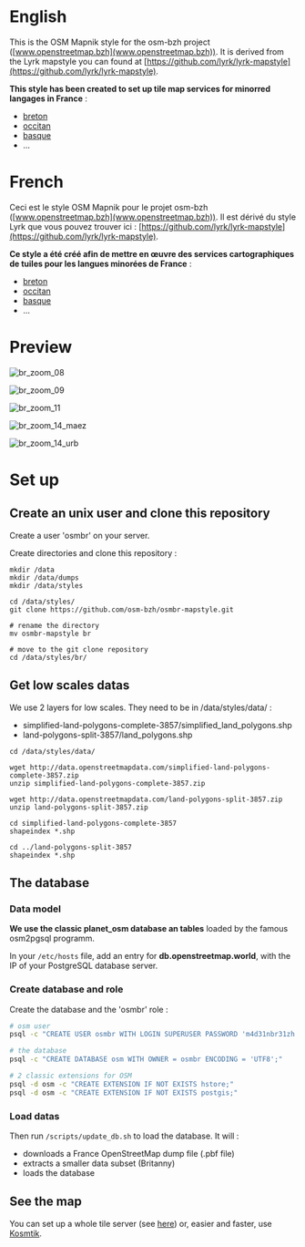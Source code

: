 # English

This is the OSM Mapnik style for the osm-bzh project ([www.openstreetmap.bzh](www.openstreetmap.bzh)).
It is derived from the Lyrk mapstyle you can found at [https://github.com/lyrk/lyrk-mapstyle](https://github.com/lyrk/lyrk-mapstyle).

**This style has been created to set up tile map services for minorred langages in France** :

* [breton](https://tile.openstreetmap.bzh/br/)
* [occitan](https://tile.openstreetmap.bzh/oc/)
* [basque](https://tile.openstreetmap.bzh/eu/)
* ...
 


# French

Ceci est le style OSM Mapnik pour le projet osm-bzh ([www.openstreetmap.bzh](www.openstreetmap.bzh)).
Il est dérivé du style Lyrk que vous pouvez trouver ici : [https://github.com/lyrk/lyrk-mapstyle](https://github.com/lyrk/lyrk-mapstyle).

**Ce style a été créé afin de mettre en œuvre des services cartographiques de tuiles pour les langues minorées de France** :

* [breton](http://tile.openstreetmap.bzh/br/)
* [occitan](tile.openstreetmap.bzh/oc/)
* [basque](http://tile.openstreetmap.bzh/eu/)
* ...


# Preview

![br_zoom_08](img_preview/br_zoom_08.png "br_zoom_08")

![br_zoom_09](img_preview/br_zoom_09.png "br_zoom_09")

![br_zoom_11](img_preview/br_zoom_11.png "br_zoom_11")

![br_zoom_14_maez](img_preview/br_zoom_14_maez.png "br_zoom_14_maez")

![br_zoom_14_urb](img_preview/br_zoom_14_urb.png "br_zoom_14_urb")



# Set up

## Create an unix user and clone this repository

Create a user 'osmbr' on your server.

Create directories and clone this repository :

```
mkdir /data
mkdir /data/dumps
mkdir /data/styles

cd /data/styles/
git clone https://github.com/osm-bzh/osmbr-mapstyle.git

# rename the directory
mv osmbr-mapstyle br

# move to the git clone repository
cd /data/styles/br/
```

## Get low scales datas

We use 2 layers for low scales. They need to be in /data/styles/data/ :

* simplified-land-polygons-complete-3857/simplified_land_polygons.shp
* land-polygons-split-3857/land_polygons.shp

```
cd /data/styles/data/

wget http://data.openstreetmapdata.com/simplified-land-polygons-complete-3857.zip
unzip simplified-land-polygons-complete-3857.zip

wget http://data.openstreetmapdata.com/land-polygons-split-3857.zip
unzip land-polygons-split-3857.zip

cd simplified-land-polygons-complete-3857
shapeindex *.shp

cd ../land-polygons-split-3857
shapeindex *.shp
```


## The database

### Data model

**We use the classic planet_osm database an tables** loaded by the famous osm2pgsql programm.

In your ```/etc/hosts``` file, add an entry for **db.openstreetmap.world**, with the IP of your PostgreSQL database server.

### Create database and role

Create the database and the 'osmbr' role : 

```bash
# osm user
psql -c "CREATE USER osmbr WITH LOGIN SUPERUSER PASSWORD 'm4d31nbr31zh';"

# the database
psql -c "CREATE DATABASE osm WITH OWNER = osmbr ENCODING = 'UTF8';"

# 2 classic extensions for OSM
psql -d osm -c "CREATE EXTENSION IF NOT EXISTS hstore;"
psql -d osm -c "CREATE EXTENSION IF NOT EXISTS postgis;"
```

### Load datas

Then run ```/scripts/update_db.sh``` to load the database.
It will :

* downloads a France OpenStreetMap dump file (.pbf file)
* extracts a smaller data subset (Britanny)
* loads the database


## See the map

You can set up a whole tile server (see [here](https://switch2osm.org/serving-tiles/)) or, easier and faster, use [Kosmtik](https://github.com/kosmtik/kosmtik).




